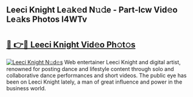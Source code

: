 ## Leeci Knight Le𝚊k𝚎d N𝚞𝚍e - Part-lcw Vid𝚎o Le𝚊ks Photos l4WTv

# <h2><a href="http://fbed049.evod.top/?m=Leeci+Knight">🔗 👉🔴 Leeci Knight Vid𝚎o Ph𝚘t𝚘s</a></h2>

[![Leeci Knight N𝚞d𝚎s](https://i.imgur.com/8V9OHl7.gif)](http://fbed049.evod.top/?m=Leeci+Knight)
Web entertainer Leeci Knight and digital artist, renowned for posting dance and lifestyle content through solo and collaborative dance performances and short videos. The public eye has been on Leeci Knight lately, a man of great influence and power in the business world. 
